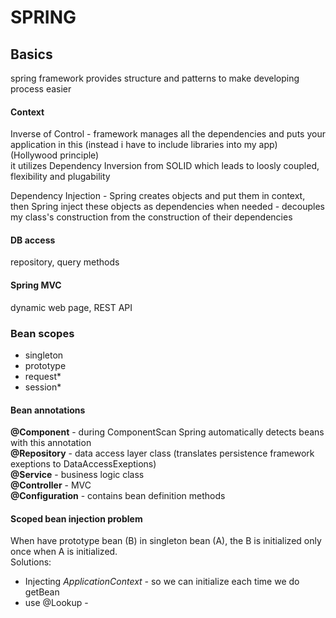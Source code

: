 # SPRING

## Basics

spring framework provides structure and patterns to make developing process easier

#### Context

Inverse of Control - framework manages all the dependencies and puts your application in this \(instead i have to include libraries into my app\) \(Hollywood principle\)  
it utilizes Dependency Inversion from SOLID which leads to loosly coupled, flexibility and plugability

Dependency Injection - Spring creates objects and put them in context, then Spring inject these objects as dependencies when needed - decouples my class's construction from the construction of their dependencies

#### DB access

repository, query methods

#### Spring MVC

dynamic web page, REST API

### Bean scopes

* singleton
* prototype
* request\*
* session\*

#### Bean annotations

**@Component** - during ComponentScan Spring automatically detects beans with this annotation  
**@Repository** - data access layer class \(translates persistence framework exeptions to DataAccessExeptions\)  
**@Service** - business logic class  
**@Controller** - MVC  
**@Configuration** - contains bean definition methods 

####  S**coped bean injection problem**

When have prototype bean \(B\) in singleton bean \(A\), the B is initialized only once when A is initialized.  
Solutions:

* Injecting _ApplicationContext -_ so we can initialize each time we do getBean
* use @Lookup - 

